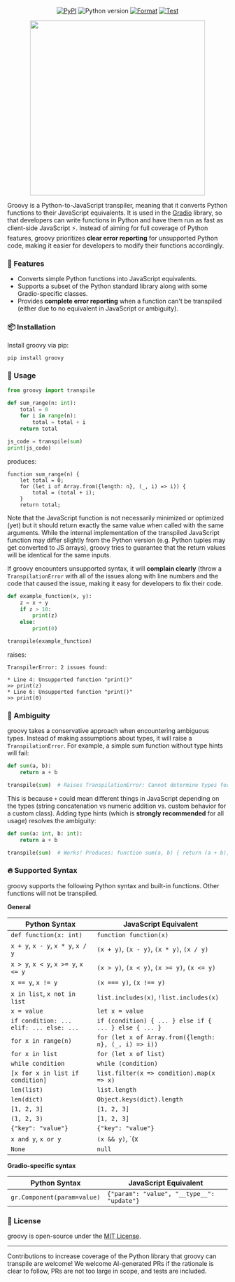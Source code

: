 <p align="center">
    <a href="https://pypi.org/project/groovy/"><img alt="PyPI" src="https://img.shields.io/pypi/v/groovy"></a>
    <img alt="Python version" src="https://img.shields.io/badge/python-3.10+-success">
    <a href="https://github.com/abidlabs/groovy/actions/workflows/format.yml"><img alt="Format" src="https://github.com/abidlabs/groovy/actions/workflows/format.yml/badge.svg"></a>
    <a href="https://github.com/abidlabs/groovy/actions/workflows/test.yml"><img alt="Test" src="https://github.com/abidlabs/groovy/actions/workflows/test.yml/badge.svg"></a>
</p>


<p align="center">
<img src="https://github.com/user-attachments/assets/49d40a48-3c73-4911-8033-250cfa7aafd4" width=400>
</p>

Groovy is a Python-to-JavaScript transpiler, meaning that it converts Python functions to their JavaScript equivalents. It is used in the [Gradio](https://gradio.app) library, so that developers can write functions in Python and have them run as fast as client-side JavaScript ⚡. Instead of aiming for full coverage of Python features, groovy prioritizes **clear error reporting** for unsupported Python code, making it easier for developers to modify their functions accordingly.

### 🚀 Features
- Converts simple Python functions into JavaScript equivalents.
- Supports a subset of the Python standard library along with some Gradio-specific classes.
- Provides **complete error reporting** when a function can't be transpiled (either due to no equivalent in JavaScript or ambiguity).

### 📦 Installation
Install groovy via pip:
```bash
pip install groovy
```

### 🔧 Usage
```python
from groovy import transpile

def sum_range(n: int):
    total = 0
    for i in range(n):
        total = total + i
    return total

js_code = transpile(sum)
print(js_code)
```
produces:

```
function sum_range(n) {
    let total = 0;
    for (let i of Array.from({length: n}, (_, i) => i)) {
        total = (total + i);
    }
    return total;
```

Note that the JavaScript function is not necessarily minimized or optimized (yet) but it should return exactly the same value when called with the same arguments. While the internal implementation of the transpiled JavaScript function may differ slightly from the Python version (e.g. Python tuples may get converted to JS arrays), groovy tries to guarantee that the return values will be identical for the same inputs.

If groovy encounters unsupported syntax, it will **complain clearly** (throw a `TranspilationError` with all of the issues along with line numbers and the code that caused the issue, making it easy for developers to fix their code.


```python
def example_function(x, y):
    z = x + y
    if z > 10:
        print(z)
    else:
        print(0)

transpile(example_function)
```

raises:

```
TranspilerError: 2 issues found:

* Line 4: Unsupported function "print()"
>> print(z)
* Line 6: Unsupported function "print()"
>> print(0)
```

### 🤔 Ambiguity
groovy takes a conservative approach when encountering ambiguous types. Instead of making assumptions about types, it will raise a `TranspilationError`. For example, a simple sum function without type hints will fail:

```python
def sum(a, b):
    return a + b

transpile(sum)  # Raises TranspilationError: Cannot determine types for parameters 'a' and 'b'
```

This is because `+` could mean different things in JavaScript depending on the types (string concatenation vs numeric addition vs. custom behavior for a custom class). Adding type hints (which is **strongly recommended** for all usage) resolves the ambiguity:

```python
def sum(a: int, b: int):
    return a + b

transpile(sum)  # Works! Produces: function sum(a, b) { return (a + b); }
```

### 🔥 Supported Syntax

groovy supports the following Python syntax and built-in functions. Other functions will not be transpiled.

**General**

| Python Syntax | JavaScript Equivalent |
|--------------|----------------------|
| `def function(x: int)` | `function function(x)` |
| `x + y`, `x - y`, `x * y`, `x / y` | `(x + y)`, `(x - y)`, `(x * y)`, `(x / y)` |
| `x > y`, `x < y`, `x >= y`, `x <= y` | `(x > y)`, `(x < y)`, `(x >= y)`, `(x <= y)` |
| `x == y`, `x != y` | `(x === y)`, `(x !== y)` |
| `x in list`, `x not in list` | `list.includes(x)`, `!list.includes(x)` |
| `x = value` | `let x = value` |
| `if condition: ... elif: ... else: ...` | `if (condition) { ... } else if { ... } else { ... }` |
| `for x in range(n)` | `for (let x of Array.from({length: n}, (_, i) => i))` |
| `for x in list` | `for (let x of list)` |
| `while condition` | `while (condition)` |
| `[x for x in list if condition]` | `list.filter(x => condition).map(x => x)` |
| `len(list)` | `list.length` |
| `len(dict)` | `Object.keys(dict).length` |
| `[1, 2, 3]` | `[1, 2, 3]` |
| `(1, 2, 3)` | `[1, 2, 3]` |
| `{"key": "value"}` | `{"key": "value"}` |
| `x and y`, `x or y` | `(x && y)`, `(x || y)` |
| `None` | `null` |


**Gradio-specific syntax**

| Python Syntax | JavaScript Equivalent |
|--------------|----------------------|
| `gr.Component(param=value)` | `{"param": "value", "__type__": "update"}` |


### 📜 License
groovy is open-source under the [MIT License](https://github.com/abidlabs/groovy/blob/main/LICENSE).

---
Contributions to increase coverage of the Python library that groovy can transpile are welcome! We welcome AI-generated PRs if the rationale is clear to follow, PRs are not too large in scope, and tests are included.
